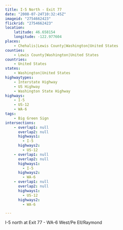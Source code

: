 ```yaml
---
title: I-5 North - Exit 77
date: "2008-07-24T10:32:45Z"
imageid: "2754662423"
flickrid: "2754662423"
location:
    latitude: 46.658154
    longitude: -122.977604
places:
    - Chehalis|Lewis County|Washington|United States
counties:
    - Lewis County|Washington|United States
countries:
    - United States
states:
    - Washington|United States
highwaytypes:
    - Interstate Highway
    - US Highway
    - Washington State Highway
highways:
    - I-5
    - US-12
    - WA-6
tags:
    - Big Green Sign
intersections:
    - overlap1: null
      overlap2: null
      highways1:
        - I-5
      highways2:
        - US-12
    - overlap1: null
      overlap2: null
      highways1:
        - I-5
      highways2:
        - WA-6
    - overlap1: null
      overlap2: null
      highways1:
        - US-12
      highways2:
        - WA-6

---
```

I-5 north at Exit 77 - WA-6 West/Pe Ell/Raymond
